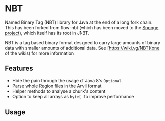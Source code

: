 # NBT

Named Binary Tag (NBT) library for Java at the end of a long fork chain. This has been forked from flow-nbt (which has been moved to the [Sponge project](https://github.com/SpongePowered/nbt)), which itself has its root in JNBT.

NBT is a tag based binary format designed to carry large amounts of binary data with smaller amounts of additional data. See [https://wiki.vg/NBT](one of the wikis) for more information

## Features

- Hide the pain through the usage of Java 8's `Optional`
- Parse whole Region files in the Anvil format
- Helper methods to analyse a chunk's content
- Option to keep all arrays as `byte[]` to improve performance

## Usage

